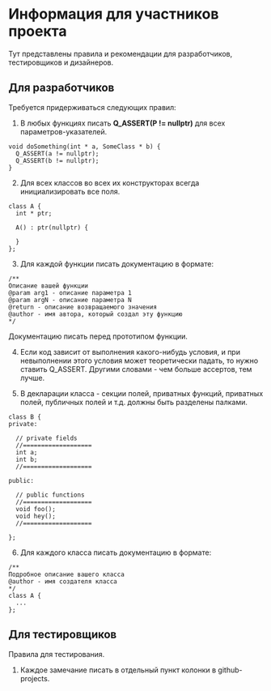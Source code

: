 # Информация для участников проекта

Тут представлены правила и рекомендации для разработчиков, тестировщиков и дизайнеров.

## Для разработчиков

Требуется придерживаться следующих правил:

1. В любых функциях писать **Q_ASSERT(P != nullptr)** для всех параметров-указателей.

```
void doSomething(int * a, SomeClass * b) {
  Q_ASSERT(a != nullptr);
  Q_ASSERT(b != nullptr);
}
```

2. Для всех классов во всех их конструкторах всегда инициализировать все поля.

```
class A {
  int * ptr;
  
  A() : ptr(nullptr) {
    
  }
};
```

3. Для каждой функции писать документацию в формате:
```
/**
Описание вашей функции
@param arg1 - описание параметра 1
@param argN - описание параметра N
@return - описание возвращаемого значения
@author - имя автора, который создал эту функцию
*/
```
Документацию писать перед прототипом функции.

4. Если код зависит от выполнения какого-нибудь условия, и при невыполнении этого условия может теоретически падать, то нужно ставить Q_ASSERT.
Другими словами - чем больше ассертов, тем лучше.

5. В декларации класса - секции полей, приватных функций, приватных полей, публичных полей и т.д. должны быть разделены палками.

```
class B {
private:

  // private fields
  //===================
  int a;
  int b;
  //===================
  
public:
  
  // public functions
  //===================
  void foo();
  void hey();
  //===================
  
};
```

6. Для каждого класса писать документацию в формате:

```
/**
Подробное описание вашего класса
@author - имя создателя класса
*/
class A {
  ...
};
```

## Для тестировщиков

Правила для тестирования.

1. Каждое замечание писать в отдельный пункт колонки в github-projects.


